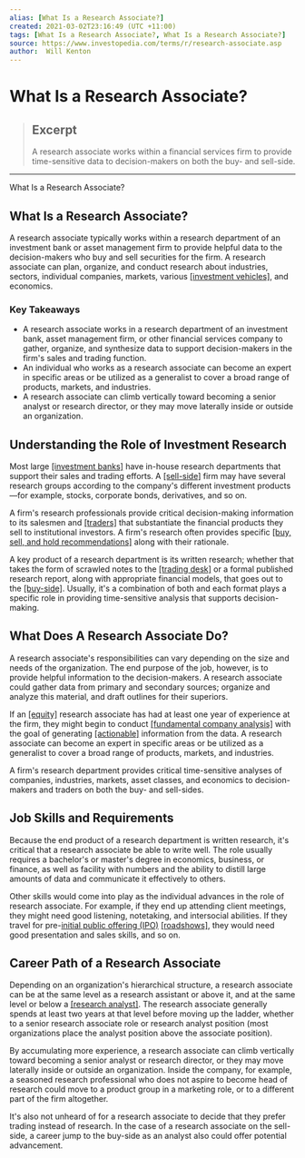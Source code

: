 ```yaml
---
alias: [What Is a Research Associate?]
created: 2021-03-02T23:16:49 (UTC +11:00)
tags: [What Is a Research Associate?, What Is a Research Associate?]
source: https://www.investopedia.com/terms/r/research-associate.asp
author:  Will Kenton
---
```


# What Is a Research Associate?

> ## Excerpt
> A research associate works within a financial services firm to provide time-sensitive data to decision-makers on both the buy- and sell-side.

---

What Is a Research Associate?
## What Is a Research Associate?

A research associate typically works within a research department of an investment bank or asset management firm to provide helpful data to the decision-makers who buy and sell securities for the firm. A research associate can plan, organize, and conduct research about industries, sectors, individual companies, markets, various [[investment vehicles]](https://www.investopedia.com/terms/i/investmentvehicle.asp), and economics.

### Key Takeaways

-   A research associate works in a research department of an investment bank, asset management firm, or other financial services company to gather, organize, and synthesize data to support decision-makers in the firm's sales and trading function.
-   An individual who works as a research associate can become an expert in specific areas or be utilized as a generalist to cover a broad range of products, markets, and industries.
-   A research associate can climb vertically toward becoming a senior analyst or research director, or they may move laterally inside or outside an organization.

## Understanding the Role of Investment Research

Most large [[investment banks]](https://www.investopedia.com/terms/i/investmentbank.asp) have in-house research departments that support their sales and trading efforts. A [[sell-side]](https://www.investopedia.com/terms/s/sellside.asp) firm may have several research groups according to the company's different investment products—for example, stocks, corporate bonds, derivatives, and so on.

A firm's research professionals provide critical decision-making information to its salesmen and [[traders]](https://www.investopedia.com/terms/t/trader.asp) that substantiate the financial products they sell to institutional investors. A firm's research often provides specific [[buy, sell, and hold recommendations]](https://www.investopedia.com/financial-edge/0512/understanding-analyst-ratings.aspx) along with their rationale.

A key product of a research department is its written research; whether that takes the form of scrawled notes to the [[trading desk]](https://www.investopedia.com/terms/t/tradingdesk.asp) or a formal published research report, along with appropriate financial models, that goes out to the [[buy-side]](https://www.investopedia.com/terms/b/buyside.asp). Usually, it's a combination of both and each format plays a specific role in providing time-sensitive analysis that supports decision-making.

## What Does A Research Associate Do?

A research associate's responsibilities can vary depending on the size and needs of the organization. The end purpose of the job, however, is to provide helpful information to the decision-makers. A research associate could gather data from primary and secondary sources; organize and analyze this material, and draft outlines for their superiors.

If an [[equity]](https://www.investopedia.com/terms/e/equitymarket.asp) research associate has had at least one year of experience at the firm, they might begin to conduct [[fundamental company analysis]](https://www.investopedia.com/terms/f/fundamentalanalysis.asp) with the goal of generating [[actionable]](https://www.investopedia.com/terms/a/actionable.asp) information from the data. A research associate can become an expert in specific areas or be utilized as a generalist to cover a broad range of products, markets, and industries.

A firm's research department provides critical time-sensitive analyses of companies, industries, markets, asset classes, and economics to decision-makers and traders on both the buy- and sell-sides.

## Job Skills and Requirements

Because the end product of a research department is written research, it's critical that a research associate be able to write well. The role usually requires a bachelor's or master's degree in economics, business, or finance, as well as facility with numbers and the ability to distill large amounts of data and communicate it effectively to others.

Other skills would come into play as the individual advances in the role of research associate. For example, if they end up attending client meetings, they might need good listening, notetaking, and intersocial abilities. If they travel for pre-[initial public offering (IPO)](https://www.investopedia.com/terms/i/ipo.asp) [[roadshows]](https://www.investopedia.com/terms/r/roadshow.asp), they would need good presentation and sales skills, and so on.

## Career Path of a Research Associate

Depending on an organization's hierarchical structure, a research associate can be at the same level as a research assistant or above it, and at the same level or below a [[research analyst]](https://www.investopedia.com/terms/r/research-analyst.asp). The research associate generally spends at least two years at that level before moving up the ladder, whether to a senior research associate role or research analyst position (most organizations place the analyst position above the associate position).

By accumulating more experience, a research associate can climb vertically toward becoming a senior analyst or research director, or they may move laterally inside or outside an organization. Inside the company, for example, a seasoned research professional who does not aspire to become head of research could move to a product group in a marketing role, or to a different part of the firm altogether.

It's also not unheard of for a research associate to decide that they prefer trading instead of research. In the case of a research associate on the sell-side, a career jump to the buy-side as an analyst also could offer potential advancement.
